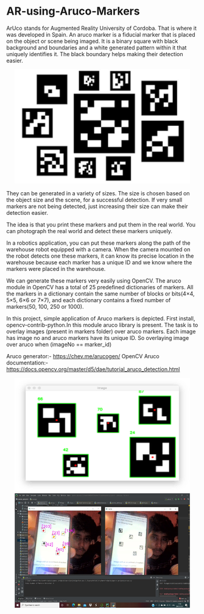 # AR-using-Aruco-Markers
ArUco stands for Augmented Reality University of Cordoba. That is where it was developed in Spain. An aruco marker is a fiducial marker that is placed on the object or scene being imaged. It is a binary square with black background and boundaries and a white generated pattern within it that uniquely identifies it. The black boundary helps making their detection easier.<br>
<p align="center">
  <img width="460" height="300" src="https://github.com/HarshitDolu/AR-using-Aruco-Markers/blob/main/marker_1.png">
</p>

They can be generated in a variety of sizes. The size is chosen based on the object size and the scene, for a successful detection. If very small markers are not being detected, just increasing their size can make their detection easier.




The idea is that you print these markers and put them in the real world. You can photograph the real world and detect these markers uniquely.

 In a robotics application, you can put these markers along the path of the warehouse robot equipped with a camera. When the camera mounted on the robot detects one these markers, it can know its precise location in the warehouse because each marker has a unique ID and we know where the markers were placed in the warehouse.<br>
 
We can generate these markers very easily using OpenCV. The aruco module in OpenCV has a total of 25 predefined dictionaries of markers. All the markers in a dictionary contain the same number of blocks or bits(4×4, 5×5, 6×6 or 7×7), and each dictionary contains a fixed number of markers(50, 100, 250 or 1000).

In this project, simple application of Aruco markers is depicted.
First install, opencv-contrib-python.In this module aruco library is present.
The task is to overlay images (present in markers folder) over aruco markers.
Each image has image no and aruco markers have its unique ID. So overlaying image over aruco when (imageNo == marker_id)

Aruco generator:- <a href="https://chev.me/arucogen/">https://chev.me/arucogen/</a>
OpenCV Aruco documentation:- <a href="https://docs.opencv.org/master/d5/dae/tutorial_aruco_detection.html">https://docs.opencv.org/master/d5/dae/tutorial_aruco_detection.html</a>

<p align="center">
   <img width="460" height="300" src="https://github.com/HarshitDolu/AR-using-Aruco-Markers/blob/main/123.png">
  <img width="460" height="300" src="https://github.com/HarshitDolu/AR-using-Aruco-Markers/blob/main/demo.jpeg">
 </p>
 
 
 
